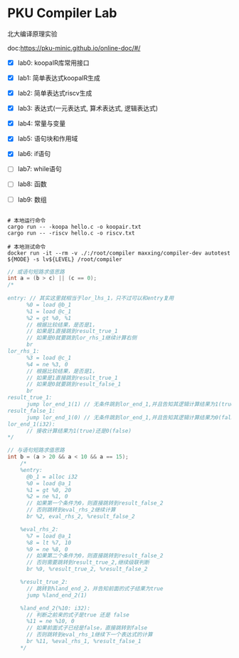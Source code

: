# PKU Compiler Lab
北大编译原理实验

doc:https://pku-minic.github.io/online-doc/#/

- [x] lab0: koopaIR库常用接口
- [x] lab1: 简单表达式koopaIR生成
- [x] lab2: 简单表达式riscv生成
- [x] lab3: 表达式(一元表达式, 算术表达式, 逻辑表达式)
- [x] lab4: 常量与变量
- [x] lab5: 语句块和作用域
- [x] lab6: if语句
- [ ] lab7: while语句
- [ ] lab8: 函数
- [ ] lab9: 数组


```shell

# 本地运行命令
cargo run -- -koopa hello.c -o koopair.txt
cargo run -- -riscv hello.c -o riscv.txt

# 本地测试命令
docker run -it --rm -v ./:/root/compiler maxxing/compiler-dev autotest ${MODE} -s lv${LEVEL} /root/compiler
```

```cpp 
// 或语句短路求值思路
int a = (b > c) || (c == 0);
/*
 
entry: // 其实这里就相当于lor_lhs_1，只不过可以和entry复用
      %0 = load @b_1
      %1 = load @c_1
      %2 = gt %0, %1
      // 根据比较结果，是否是1，
      // 如果是1直接跳到result_true_1
      // 如果是0就要跳到lor_rhs_1继续计算右侧
      br 
lor_rhs_1:
      %3 = load @c_1
      %4 = ne %3, 0
      // 根据比较结果，是否是1，
      // 如果是1直接跳到result_true_1
      // 如果是0就要跳到result_false_1
      br
result_true_1:
      jump lor_end_1(1) // 无条件跳到lor_end_1,并且告知其逻辑计算结果为1(true)
result_false_1:
      jump lor_end_1(0) // 无条件跳到lor_end_1,并且告知其逻辑计算结果为0(false)            
lor_end_1(i32):
      // 接收计算结果为1(true)还是0(false)
*/
```

```cpp
// 与语句短路求值思路
int b = (a > 20 && a < 10 && a == 15);
    /*
    %entry:
      @b_1 = alloc i32
      %0 = load @a_1
      %1 = gt %0, 20
      %2 = ne %1, 0
      // 如果第一个条件为0，则直接跳转到result_false_2
      // 否则跳转到eval_rhs_2继续计算
      br %2, eval_rhs_2, %result_false_2

    %eval_rhs_2:
      %7 = load @a_1
      %8 = lt %7, 10
      %9 = ne %8, 0
      // 如果第二个条件为0，则直接跳转到result_false_2
      // 否则需要跳转到result_true_2,继续级联判断
      br %9, %result_true_2, %result_false_2

    %result_true_2:
      // 跳转到%land_end_2，并告知前面的式子结果为true
      jump %land_end_2(1)

    %land_end_2(%10: i32):
      // 判断之前来的式子是true 还是 false
      %11 = ne %10, 0
      // 如果前面式子已经是false，直接跳转到false
      // 否则跳转到eval_rhs_1继续下一个表达式的计算
      br %11, %eval_rhs_1, %result_false_1
    */
```
